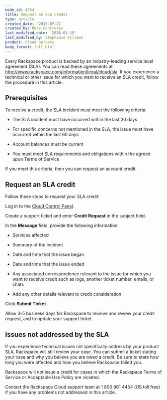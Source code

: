 ```yaml
---
node_id: 4754
title: Request an SLA credit
type: article
created_date: '2015-07-21'
created_by: Rose Contreras
last_modified_date: '2016-01-15'
last_modified_by: Stephanie Fillmon
product: Cloud Servers
body_format: full_html
---
```


Every Rackspace product is backed by an industry-leading service level
agreement (SLA). You can read these agreements at
<http://www.rackspace.com/information/legal/cloud/sla>. If you
experience a technical or other issue for which you want to receive an
SLA credit, follow the procedure in this article.

Prerequisites
-------------

To receive a credit, the SLA incident must meet the following criteria:

-   The SLA incident must have occurred within the last 30 days

-   For specific concerns not mentioned in the SLA, the issue must have
    occurred within the last 60 days

-   Account balances must be current

-   You must meet SLA requirements and obligations within the agreed
    upon Terms of Service

If you meet this criteria, then you can request an account credit.

Request an SLA credit
---------------------

Follow these steps to request your SLA credit:

Log in to the [Cloud Control Panel](https://mycloud.rackspace.com).


Create a support ticket and enter **Credit Request** in the subject
field.


In the **Message** field, provide the following information:


-   Services affected

-   Summary of the incident

-   Date and time that the issue began

-   Date and time that the issue ended

-   Any associated correspondence relevant to the issue for which you
    want to receive credit such as logs, another ticket number, emails,
    or chats

-   Add any other details relevant to credit consideration


Click **Submit Ticket**.

Allow 3-5 business days for Rackspace to receive and review your credit
request, and to update your support ticket.

Issues not addressed by the SLA
-------------------------------

If you experience technical issues not specifically address by your
product SLA, Rackspace will still review your case. You can submit a
ticket stating your case and why you believe you are owed a credit. Be
sure to state how long you were affected and how you believe Rackspace
failed you.

Rackspace will not issue a credit for cases in which the Rackspace Terms
of Service or Acceptable Use Policy are violated.

Contact the Rackspace Cloud support team at 1 800 961 4454 (US toll
free) if you have any problems not addressed in this article.



